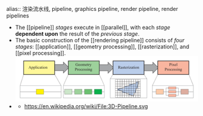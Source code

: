alias:: 渲染流水线, pipeline, graphics pipeline, render pipeline, render pipelines

- The [[pipeline]] *stages* execute in [[parallel]], with each *stage* **dependent upon** the result of the *previous stage*.
- The basic construction of the [[rendering pipeline]] consists of *four stages*: [[application]], [[geometry processing]], [[rasterization]], and [[pixel processing]].
  ![pipeline.png](../assets/image_1693489094788_0.png)
-
	- https://en.wikipedia.org/wiki/File:3D-Pipeline.svg